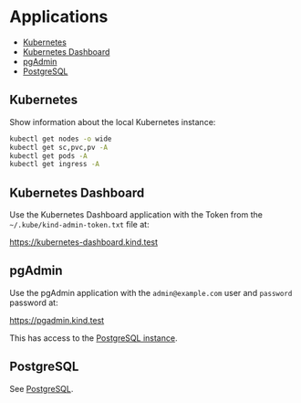 # Applications

* [Kubernetes](#kubernetes)
* [Kubernetes Dashboard](#kubernetes-dashboard)
* [pgAdmin](#pgadmin)
* [PostgreSQL](#postgresql)

## Kubernetes

Show information about the local Kubernetes instance:

```bash
kubectl get nodes -o wide
kubectl get sc,pvc,pv -A
kubectl get pods -A
kubectl get ingress -A
```

## Kubernetes Dashboard

Use the Kubernetes Dashboard application with the Token from the
`~/.kube/kind-admin-token.txt` file at:

https://kubernetes-dashboard.kind.test

## pgAdmin

Use the pgAdmin application with the `admin@example.com` user and
`password` password at:

https://pgadmin.kind.test

This has access to the [PostgreSQL instance](#postgresql).

## PostgreSQL

See [PostgreSQL](postgresql.md).
